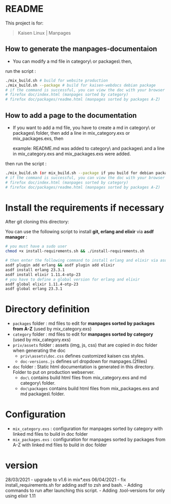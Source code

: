 # README

This project is for:
> Kaisen Linux | Manpages

## How to generate the manpages-documentaion

- You can modify a md file in category\ or packages\ then,

run the script :

```bash
./mix_build.sh # build for website production
./mix_build.sh --package # build for kaisen-webdocs debian package
# if the command is successful, you can view the doc with your browser
# firefox doc/index.html (manpages sorted by category)
# firefox doc/packages/readme.html (manpages sorted by packages A-Z)
```

## How to add a page to the documentation

- If you want to add a md file, you have to create a md in category\ or packages\ folder, then add a line in mix_category.exs or mix_packages.exs, then

  example: README.md was added to category\ and packages\ and a line in mix_category.exs and mix_packages.exs were added.

then run the script :

```bash
./mix_build.sh (or mix_build.sh --package if you build for debian package)
# if the command is successful, you can view the doc with your browser
# firefox doc/index.html (manpages sorted by category)
# firefox doc/packages/readme.html (manpages sorted by packages A-Z)
```

# Install the requirements if necessary

After git cloning this directory:  

You can use the following script to install **git, erlang and elixir** via **asdf manager** :

```bash
# you must have a sudo user
chmod +x install-requirements.sh && ./install-requirements.sh
```

```bash
# then enter the following command to install erlang and elixir via asdf
asdf plugin add erlang && asdf plugin add elixir
asdf install erlang 23.3.1
asdf install elixir 1.11.4-otp-23
# you have to define a global version for erlang and elixir
asdf global elixir 1.11.4-otp-23
asdf global erlang 23.3.1 
```

# Directory definition

- `packages` folder : md files to edit for **manpages sorted by packages from A-Z** (used by mix_category.exs)  
- `category` folder : md files to edit for **manpages sorted by category** (used by mix_category.exs)
- `priv/assets` folder : assets (img, js, css) that are copied in doc folder when generating the doc
    - `priv\assets\doc.css` defines customized kaisen css styles.
    - `doc-versions.js` defines url dropdown for manpages.(2files)
- `doc` folder : Static html documentation is generated in this directory. Folder to put on production webserver.
    - `doc\` contains build html files from mix_category.exs and md category\ folder.
    - `doc\packages` contains build html files from mix_packages.exs and md packages\ folder.

# Configuration

- `mix_category.exs` : configuration for manpages sorted by category with linked md files to build in doc folder
- `mix_packages.exs` : configuration for manpages sorted by packages from A-Z with linked md files to build in doc folder

# version

28/03/2021 - upgrade to v1.6 in mix*.exs
06/04/2021 - fix install_requirements.sh for adding asdf to zsh and bash.
	   - Adding commands to run after launching this script.
	   - Adding .tool-versions for only using elixir 1.11

